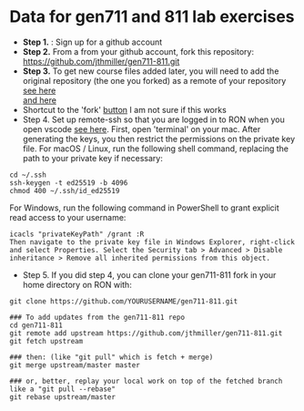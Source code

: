 # Data for gen711 and 811 lab exercises

- **Step 1.** : Sign up for a github account  
- **Step 2.** From a from your github account, fork this repository: https://github.com/jthmiller/gen711-811.git  
- **Step 3.** To get new course files added later, you will need to add the original repository (the one you forked) as a remote of your repository [see here](https://stackoverflow.com/questions/3903817/pull-new-updates-from-original-github-repository-into-forked-github-repository)  
[and here](https://docs.github.com/en/pull-requests/collaborating-with-pull-requests/working-with-forks/fork-a-repo)
- Shortcut to the 'fork' [button](https://github.com/jthmiller/gen711-811/fork) I am not sure if this works  
- Step 4. Set up remote-ssh so that you are logged in to RON when you open vscode [see here](https://code.visualstudio.com/docs/remote/ssh). First, open 'terminal' on your mac. After generating the keys, you then restrict the permissions on the private key file. For macOS / Linux, run the following shell command, replacing the path to your private key if necessary:
```
cd ~/.ssh
ssh-keygen -t ed25519 -b 4096
chmod 400 ~/.ssh/id_ed25519
```
For Windows, run the following command in PowerShell to grant explicit read access to your username:

```
icacls "privateKeyPath" /grant :R
Then navigate to the private key file in Windows Explorer, right-click and select Properties. Select the Security tab > Advanced > Disable inheritance > Remove all inherited permissions from this object.
```
- Step 5. If you did step 4, you can clone your gen711-811 fork in your home directory on RON with:  
```
git clone https://github.com/YOURUSERNAME/gen711-811.git

### To add updates from the gen711-811 repo
cd gen711-811
git remote add upstream https://github.com/jthmiller/gen711-811.git
git fetch upstream

### then: (like "git pull" which is fetch + merge)
git merge upstream/master master

### or, better, replay your local work on top of the fetched branch like a "git pull --rebase"
git rebase upstream/master
```